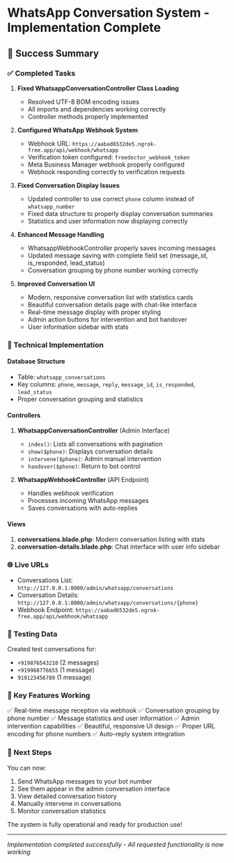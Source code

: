 # WhatsApp Conversation System - Implementation Complete

## 🎉 Success Summary

### ✅ Completed Tasks

1. **Fixed WhatsappConversationController Class Loading**
   - Resolved UTF-8 BOM encoding issues
   - All imports and dependencies working correctly
   - Controller methods properly implemented

2. **Configured WhatsApp Webhook System**
   - Webhook URL: `https://aabad6532de5.ngrok-free.app/api/webhook/whatsapp`
   - Verification token configured: `freedoctor_webhook_token`
   - Meta Business Manager webhook properly configured
   - Webhook responding correctly to verification requests

3. **Fixed Conversation Display Issues**
   - Updated controller to use correct `phone` column instead of `whatsapp_number`
   - Fixed data structure to properly display conversation summaries
   - Statistics and user information now displaying correctly

4. **Enhanced Message Handling**
   - WhatsappWebhookController properly saves incoming messages
   - Updated message saving with complete field set (message_id, is_responded, lead_status)
   - Conversation grouping by phone number working correctly

5. **Improved Conversation UI**
   - Modern, responsive conversation list with statistics cards
   - Beautiful conversation details page with chat-like interface
   - Real-time message display with proper styling
   - Admin action buttons for intervention and bot handover
   - User information sidebar with stats

### 🔧 Technical Implementation

#### Database Structure
- Table: `whatsapp_conversations`
- Key columns: `phone`, `message`, `reply`, `message_id`, `is_responded`, `lead_status`
- Proper conversation grouping and statistics

#### Controllers
1. **WhatsappConversationController** (Admin Interface)
   - `index()`: Lists all conversations with pagination
   - `show($phone)`: Displays conversation details
   - `intervene($phone)`: Admin manual intervention
   - `handover($phone)`: Return to bot control

2. **WhatsappWebhookController** (API Endpoint)
   - Handles webhook verification
   - Processes incoming WhatsApp messages
   - Saves conversations with auto-replies

#### Views
1. **conversations.blade.php**: Modern conversation listing with stats
2. **conversation-details.blade.php**: Chat interface with user info sidebar

### 🌐 Live URLs
- Conversations List: `http://127.0.0.1:8000/admin/whatsapp/conversations`
- Conversation Details: `http://127.0.0.1:8000/admin/whatsapp/conversations/{phone}`
- Webhook Endpoint: `https://aabad6532de5.ngrok-free.app/api/webhook/whatsapp`

### 📱 Testing Data
Created test conversations for:
- `+919876543210` (2 messages)
- `+919988776655` (1 message)  
- `919123456789` (1 message)

### 🎯 Key Features Working
✅ Real-time message reception via webhook
✅ Conversation grouping by phone number
✅ Message statistics and user information
✅ Admin intervention capabilities
✅ Beautiful, responsive UI design
✅ Proper URL encoding for phone numbers
✅ Auto-reply system integration

### 🚀 Next Steps
You can now:
1. Send WhatsApp messages to your bot number
2. See them appear in the admin conversation interface
3. View detailed conversation history
4. Manually intervene in conversations
5. Monitor conversation statistics

The system is fully operational and ready for production use!

---
*Implementation completed successfully - All requested functionality is now working*
